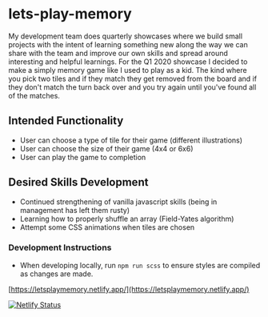 # lets-play-memory

My development team does quarterly showcases where we build small projects with the intent of learning something new along the way we can share with the team and improve our own skills and spread around interesting and helpful learnings. For the Q1 2020 showcase I decided to make a simply memory game like I used to play as a kid. The kind where you pick two tiles and if they match they get removed from the board and if they don't match the turn back over and you try again until you've found all of the matches.

## Intended Functionality
* User can choose a type of tile for their game (different illustrations)
* User can choose the size of their game (4x4 or 6x6)
* User can play the game to completion

## Desired Skills Development
* Continued strengthening of vanilla javascript skills (being in management has left them rusty)
* Learning how to properly shuffle an array (Field-Yates algorithm)
* Attempt some CSS animations when tiles are chosen

### Development Instructions
* When developing locally, run `npm run scss` to ensure styles are compiled as changes are made.

[https://letsplaymemory.netlify.app/](https://letsplaymemory.netlify.app/)

[![Netlify Status](https://api.netlify.com/api/v1/badges/eedcdf86-dfe0-4523-bef6-e7ace6290d9e/deploy-status)](https://app.netlify.com/sites/letsplaymemory/deploys)
